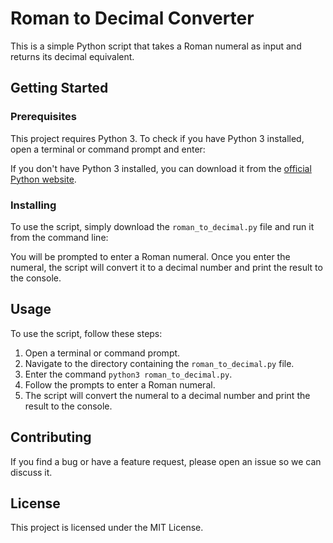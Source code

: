 # Roman to Decimal Converter

This is a simple Python script that takes a Roman numeral as input and returns its decimal equivalent.

## Getting Started

### Prerequisites

This project requires Python 3. To check if you have Python 3 installed, open a terminal or command prompt and enter:


If you don't have Python 3 installed, you can download it from the [official Python website](https://www.python.org/downloads/).

### Installing

To use the script, simply download the `roman_to_decimal.py` file and run it from the command line:


You will be prompted to enter a Roman numeral. Once you enter the numeral, the script will convert it to a decimal number and print the result to the console.

## Usage

To use the script, follow these steps:

1. Open a terminal or command prompt.
2. Navigate to the directory containing the `roman_to_decimal.py` file.
3. Enter the command `python3 roman_to_decimal.py`.
4. Follow the prompts to enter a Roman numeral.
5. The script will convert the numeral to a decimal number and print the result to the console.

## Contributing

If you find a bug or have a feature request, please open an issue so we can discuss it.

## License

This project is licensed under the MIT License.

